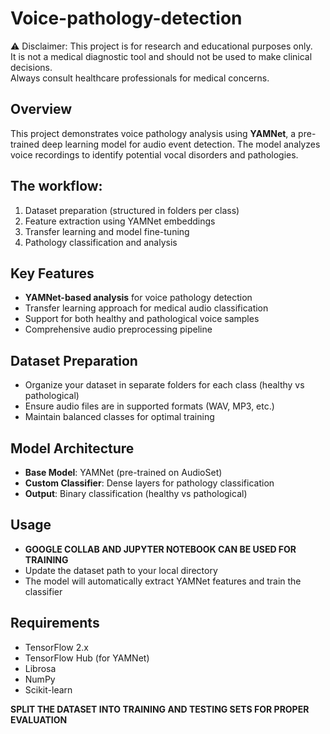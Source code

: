 # Voice-pathology-detection

⚠️ Disclaimer: This project is for research and educational purposes only.  
It is not a medical diagnostic tool and should not be used to make clinical decisions.  
Always consult healthcare professionals for medical concerns.

## Overview

This project demonstrates voice pathology analysis using **YAMNet**, a pre-trained deep learning model for audio event detection. The model analyzes voice recordings to identify potential vocal disorders and pathologies.

## The workflow:

1. Dataset preparation (structured in folders per class)  
2. Feature extraction using YAMNet embeddings  
3. Transfer learning and model fine-tuning  
4. Pathology classification and analysis

## Key Features
- **YAMNet-based analysis** for voice pathology detection
- Transfer learning approach for medical audio classification
- Support for both healthy and pathological voice samples
- Comprehensive audio preprocessing pipeline

## Dataset Preparation
- Organize your dataset in separate folders for each class (healthy vs pathological)
- Ensure audio files are in supported formats (WAV, MP3, etc.)
- Maintain balanced classes for optimal training

## Model Architecture
- **Base Model**: YAMNet (pre-trained on AudioSet)
- **Custom Classifier**: Dense layers for pathology classification
- **Output**: Binary classification (healthy vs pathological)

## Usage
- **GOOGLE COLLAB AND JUPYTER NOTEBOOK CAN BE USED FOR TRAINING**
- Update the dataset path to your local directory
- The model will automatically extract YAMNet features and train the classifier

## Requirements
- TensorFlow 2.x
- TensorFlow Hub (for YAMNet)
- Librosa
- NumPy
- Scikit-learn

**SPLIT THE DATASET INTO TRAINING AND TESTING SETS FOR PROPER EVALUATION**

